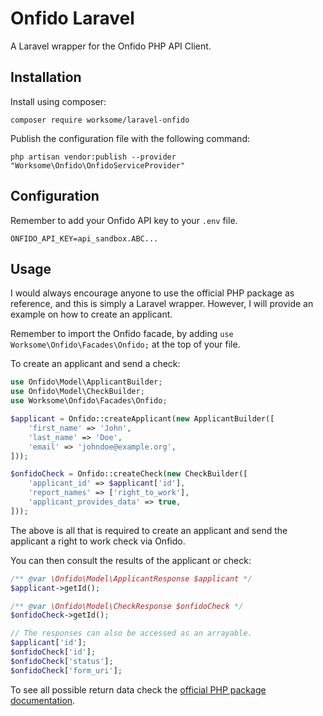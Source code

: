 # Onfido Laravel

A Laravel wrapper for the Onfido PHP API Client.

## Installation

Install using composer:

```shell
composer require worksome/laravel-onfido
```

Publish the configuration file with the following command:

```shell
php artisan vendor:publish --provider "Worksome\Onfido\OnfidoServiceProvider"
```

## Configuration

Remember to add your Onfido API key to your `.env` file.

```dotenv
ONFIDO_API_KEY=api_sandbox.ABC...
```

## Usage

I would always encourage anyone to use the official PHP package as reference, and this is simply a Laravel wrapper.
However, I will provide an example on how to create an applicant.

Remember to import the Onfido facade, by adding `use Worksome\Onfido\Facades\Onfido;` at the top of your file.

To create an applicant and send a check:

```php
use Onfido\Model\ApplicantBuilder;
use Onfido\Model\CheckBuilder;
use Worksome\Onfido\Facades\Onfido;

$applicant = Onfido::createApplicant(new ApplicantBuilder([
    'first_name' => 'John',
    'last_name' => 'Doe',
    'email' => 'johndoe@example.org',
]));

$onfidoCheck = Onfido::createCheck(new CheckBuilder([
    'applicant_id' => $applicant['id'],
    'report_names' => ['right_to_work'],
    'applicant_provides_data' => true,
]));
```

The above is all that is required to create an applicant and send the applicant a right to work check via Onfido.

You can then consult the results of the applicant or check:

```php
/** @var \Onfido\Model\ApplicantResponse $applicant */
$applicant->getId();

/** @var \Onfido\Model\CheckResponse $onfidoCheck */
$onfidoCheck->getId();

// The responses can also be accessed as an arrayable.
$applicant['id'];
$onfidoCheck['id'];
$onfidoCheck['status'];
$onfidoCheck['form_uri'];
```

To see all possible return data check the [official PHP package documentation](https://github.com/onfido/onfido-php).
